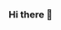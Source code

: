 ### Hi there 👋

<!--
**imamitranjan/imamitranjan** is a ✨ _special_ ✨ repository because its `README.md` (this file) appears on your GitHub profile.

Here are some ideas to get you started:

- 🔭 I’m currently working on Creating Devops related tech resourses and making physics fun.
- 🌱 I’m currently learning the every DevOps tools.
- 👯 I’m looking to collaborate to work on some innovative idea to solve some problems .
- 💬 Ask me about Automation, DevOps and how to solve problems of the world .
- 👨‍💻 All of my projects are available at https://github.com/imamitranjan/
- 📫 How to reach me: amitranjan6714@gmail.com
- ⚡ Fun fact: Love to communicate with different people and to explore the world.


